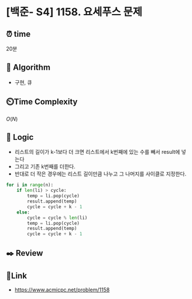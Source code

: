 # [백준- S4] 1158. 요세푸스 문제
 
## ⏰  **time**
20분

## :pushpin: **Algorithm**
- 구현, 큐

## ⏲️**Time Complexity**
$O(N)$

## :round_pushpin: **Logic**
- 리스트의 길이가 k-1보다 더 크면 리스트에서 k번째에 있는 수를 빼서 result에 넣는다
- 그리고 기존 k번째를 더한다.
- 반대로 더 작은 경우에는 리스트 길이만큼 나누고 그 나머지를 사이클로 지정한다.
  
```python
for i in range(n):
    if len(li) > cycle:
        temp = li.pop(cycle)
        result.append(temp)
        cycle = cycle + k - 1
    else:
        cycle = cycle % len(li)
        temp = li.pop(cycle)
        result.append(temp)
        cycle = cycle + k - 1
```

## :black_nib: **Review**

## 📡**Link**
- https://www.acmicpc.net/problem/1158
